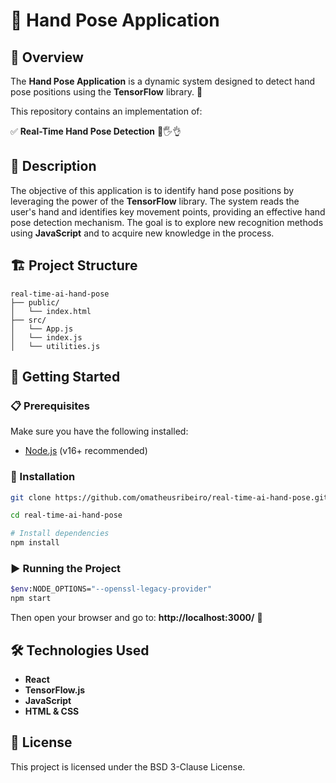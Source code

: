 # 🤖 Hand Pose Application
 
## 📌 Overview
The **Hand Pose Application** is a dynamic system designed to detect hand pose positions using the **TensorFlow** library. 🚀

This repository contains an implementation of:

✅ **Real-Time Hand Pose Detection** 🤚🖐️👌

## 📝 Description 
The objective of this application is to identify hand pose positions by leveraging the power of the **TensorFlow** library. The system reads the user's hand and identifies key movement points, providing an effective hand pose detection mechanism. The goal is to explore new recognition methods using **JavaScript** and to acquire new knowledge in the process.

## 🏗️ Project Structure 
```
real-time-ai-hand-pose
├── public/
│   └── index.html      
├── src/
│   └── App.js   
│   └── index.js    
│   └── utilities.js       
```

## 🚀 Getting Started

### 📋 Prerequisites
Make sure you have the following installed:
- [Node.js](https://nodejs.org/) (v16+ recommended)

### 🔧 Installation
```sh
git clone https://github.com/omatheusribeiro/real-time-ai-hand-pose.git
```
```sh
cd real-time-ai-hand-pose
```
```sh
# Install dependencies
npm install
```

### ▶️ Running the Project
```sh
$env:NODE_OPTIONS="--openssl-legacy-provider"
npm start
```
Then open your browser and go to: **http://localhost:3000/** 🚀

## 🛠️ Technologies Used
- **React**
- **TensorFlow.js**
- **JavaScript**
- **HTML & CSS**

## 📜 License
This project is licensed under the BSD 3-Clause License.

